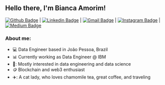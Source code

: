 ## Hello there, I'm Bianca Amorim!

[![Github Badge](https://img.shields.io/badge/-Github-000?style=flat-square&logo=Github&logoColor=white&link=https://github.com/biancaamorimelo)](https://github.com/biancaamorimelo) |
[![Linkedin Badge](https://img.shields.io/badge/-LinkedIn-blue?style=flat-square&logo=Linkedin&logoColor=white&link=https://www.linkedin.com/in/biancaamorimelo/)](https://www.linkedin.com/in/biancaamorimelo/) |
[![Gmail Badge](https://img.shields.io/badge/-Gmail-c14438?style=flat-square&logo=Gmail&logoColor=white&link=mailto:biancaamoriim@gmail.com)](mailto:biancaamoriim@gmail.com) |
[![Instagram Badge](https://img.shields.io/badge/-Instagram-C13584?style=flat-square&labelColor=C13584&logo=instagram&logoColor=white&link=https://www.instagram.com/biancaamorimelo/)](https://www.instagram.com/biancaamorimelo/) |
[![Medium Badge](https://img.shields.io/badge/-Medium-black?style=flat-square&logo=Medium&logoColor=white&link=https://medium.com/@biancaamorimelo)](https://medium.com/@biancaamorimelo) 

### About me:

- :computer: Data Engineer based in João Pessoa, Brazil
- :bar_chart: Currently working as Data Engineer @ IBM
- 📄: Mostly interested in data engineering and data science
- :coin: Blockchain and web3 enthusiast
- ✈️: A cat lady, who loves chamomile tea, great coffee, and traveling
